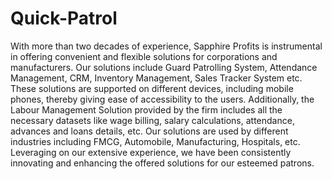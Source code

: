 # Quick-Patrol
With more than two decades of experience, Sapphire Profits is instrumental in offering convenient and flexible solutions for corporations and manufacturers. Our solutions include Guard Patrolling System, Attendance Management, CRM, Inventory Management, Sales Tracker System etc. These solutions are supported on different devices, including mobile phones, thereby giving ease of accessibility to the users. Additionally, the Labour Management Solution provided by the firm includes all the necessary datasets like wage billing, salary calculations, attendance, advances and loans details, etc. Our solutions are used by different industries including FMCG, Automobile, Manufacturing, Hospitals, etc. Leveraging on our extensive experience, we have been consistently innovating and enhancing the offered solutions for our esteemed patrons.

